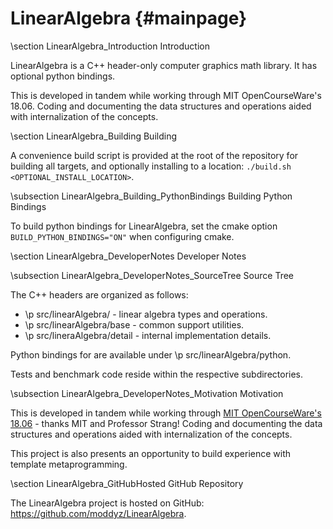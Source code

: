 # LinearAlgebra {#mainpage}

\section LinearAlgebra_Introduction Introduction

LinearAlgebra is a C++ header-only computer graphics math library.  It has optional python bindings.

This is developed in tandem while working through MIT OpenCourseWare's 18.06.  Coding and documenting the data structures and operations aided with internalization of the concepts.

\section LinearAlgebra_Building Building

A convenience build script is provided at the root of the repository for building all targets, and optionally installing to a location: `./build.sh <OPTIONAL_INSTALL_LOCATION>`.

\subsection LinearAlgebra_Building_PythonBindings Building Python Bindings

To build python bindings for LinearAlgebra, set the cmake option `BUILD_PYTHON_BINDINGS="ON"` when configuring cmake.

\section LinearAlgebra_DeveloperNotes Developer Notes

\subsection LinearAlgebra_DeveloperNotes_SourceTree Source Tree

The C++ headers are organized as follows:
- \p src/linearAlgebra/ - linear algebra types and operations.
- \p src/linearAlgebra/base - common support utilities.
- \p src/lineraAlgebra/detail - internal implementation details.

Python bindings for are available under \p src/linearAlgebra/python.

Tests and benchmark code reside within the respective subdirectories.

\subsection LinearAlgebra_DeveloperNotes_Motivation Motivation

This is developed in tandem while working through [MIT OpenCourseWare's 18.06](https://ocw.mit.edu/courses/mathematics/18-06-linear-algebra-spring-2010/) - thanks MIT and Professor Strang!  Coding and documenting the data structures and operations aided with internalization of the concepts. 

This project is also presents an opportunity to build experience with template metaprogramming.

\section LinearAlgebra_GitHubHosted GitHub Repository

The LinearAlgebra project is hosted on GitHub: https://github.com/moddyz/LinearAlgebra.


